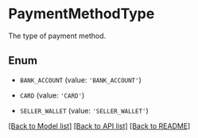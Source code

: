 # PaymentMethodType

The type of payment method.

## Enum

* `BANK_ACCOUNT` (value: `'BANK_ACCOUNT'`)

* `CARD` (value: `'CARD'`)

* `SELLER_WALLET` (value: `'SELLER_WALLET'`)

[[Back to Model list]](../README.md#documentation-for-models) [[Back to API list]](../README.md#documentation-for-api-endpoints) [[Back to README]](../README.md)


